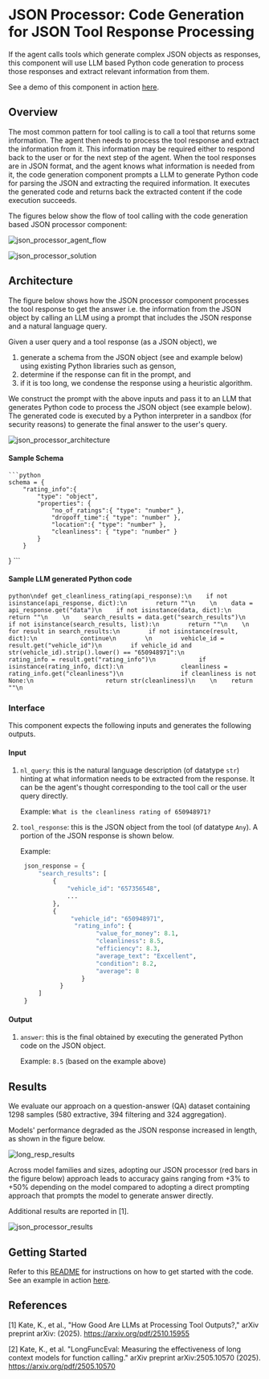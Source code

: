 # JSON Processor: Code Generation for JSON Tool Response Processing

If the agent calls tools which generate complex JSON objects as responses, this component will use LLM based Python code generation to process those responses and extract relevant information from them.

See a demo of this component in action [here](https://ibm.box.com/v/altk-json-processor-demo).

## Overview
The most common pattern for tool calling is to call a tool that returns some information. The agent then needs to process the tool response and extract the information from it. This information may be required either to respond back to the user or for the next step of the agent. When the tool responses are in JSON format, and the agent knows what information is needed from it, the code generation component prompts a LLM to generate Python code for parsing the JSON and extracting the required information. It executes the generated code and returns back the extracted content if the code execution succeeds.

The figures below show the flow of tool calling with the code generation based JSON processor component:

![json_processor_agent_flow](../../assets/img_json_processor_agent_flow.png)

![json_processor_solution](../../assets/img_json_processor_high_level.png)

## Architecture
The figure below shows how the JSON processor component processes the tool response to get the answer i.e. the information from the JSON object by calling an LLM using a prompt that includes the JSON response and a natural language query.

Given a user query and a tool response (as a JSON object), we
1. generate a schema from the JSON object (see and example below) using existing Python libraries such as genson,
2. determine if the response can fit in the prompt, and
3. if it is too long, we condense the response using a heuristic algorithm.

We construct the prompt with the above inputs and pass it to an LLM that generates Python code to process the JSON object (see example below). The generated code is executed by a Python interpreter in a sandbox (for security reasons) to generate the final answer to the user's query.

![json_processor_architecture](../../assets/img_json_processor_architecture.png)

#### Sample Schema
    ```python
    schema = {
        "rating_info":{
            "type": "object",
            "properties": {
                "no_of_ratings":{ "type": "number" },
                "dropoff_time":{ "type": "number" },
                "location":{ "type": "number" },
                "cleanliness": { "type": "number" }
            }
        }
   }
    ```

#### Sample LLM generated Python code
   ```
   python\ndef get_cleanliness_rating(api_response):\n    if not isinstance(api_response, dict):\n        return ""\n    \n    data = api_response.get("data")\n    if not isinstance(data, dict):\n        return ""\n    \n    search_results = data.get("search_results")\n    if not isinstance(search_results, list):\n        return ""\n    \n    for result in search_results:\n        if not isinstance(result, dict):\n            continue\n        \n        vehicle_id = result.get("vehicle_id")\n        if vehicle_id and str(vehicle_id).strip().lower() == "650948971":\n            rating_info = result.get("rating_info")\n            if isinstance(rating_info, dict):\n                cleanliness = rating_info.get("cleanliness")\n                if cleanliness is not None:\n                    return str(cleanliness)\n    \n    return ""\n
   ```



### Interface
This component expects the following inputs and generates the following outputs.

#### Input
1. `nl_query`: this is the natural language description (of datatype `str`) hinting at what information needs to be extracted from the response. It can be the agent's thought corresponding to the tool call or the user query directly.

    Example: `What is the cleanliness rating of 650948971?`

2. `tool_response`: this is the JSON object from the tool (of datatype `Any`). A portion of the JSON response is shown below.

    Example:
    ```python
     json_response = {
         "search_results": [
             {
                 "vehicle_id": "657356548",
                 ...
             },
             {
                  "vehicle_id": "650948971",
                   "rating_info": {
                         "value_for_money": 8.1,
                         "cleanliness": 8.5,
                         "efficiency": 8.3,
                         "average_text": "Excellent",
                         "condition": 8.2,
                         "average": 8
                     }
               }
         ]
     }
    ```

#### Output
1. `answer`: this is the final obtained by executing the generated Python code on the JSON object.

    Example: `8.5` (based on the example above)

## Results
We evaluate our approach on a question-answer (QA) dataset containing 1298 samples (580 extractive, 394 filtering and 324 aggregation).

Models' performance degraded as the JSON response increased in length, as shown in the figure below.

![long_resp_results](../../assets/img_json_long_results.png)

Across model families and sizes, adopting our JSON processor (red bars in the figure below) approach leads to accuracy gains ranging from +3% to +50% depending on the model compared to adopting a direct prompting approach that prompts the model to generate answer directly.

Additional results are reported in [1].

![json_processor_results](../../assets/img_json_processor_results.png)


## Getting Started
Refer to this [README](https://github.com/AgentToolkit/agent-lifecycle-toolkit/blob/main/altk/post_tool/code_generation/README.md) for instructions on how to get started with the code.
See an example in action [here](https://github.com/AgentToolkit/agent-lifecycle-toolkit/blob/main/examples/json_processor_getting_started.ipynb).

## References
[1] Kate, K., et al., "How Good Are LLMs at Processing Tool Outputs?," arXiv preprint arXiv: (2025).  https://arxiv.org/pdf/2510.15955

[2] Kate, K., et al. "LongFuncEval: Measuring the effectiveness of long context models for function calling." arXiv preprint arXiv:2505.10570 (2025). https://arxiv.org/pdf/2505.10570
